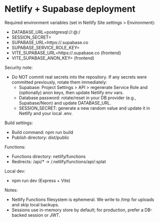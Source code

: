 # Netlify + Supabase deployment

Required environment variables (set in Netlify Site settings > Environment):

- DATABASE_URL=postgresql://<user>:<password>@<host>:<port>/<database>
- SESSION_SECRET=<a-very-long-random-secret>
- SUPABASE_URL=https://<project>.supabase.co
- SUPABASE_SERVICE_ROLE_KEY=<service-role-key>
 - VITE_SUPABASE_URL=https://<project>.supabase.co (frontend)
 - VITE_SUPABASE_ANON_KEY=<anon-public-key> (frontend)

Security note:
- Do NOT commit real secrets into the repository. If any secrets were committed previously, rotate them immediately:
	- Supabase: Project Settings > API > regenerate Service Role and (optionally) anon keys, then update Netlify env vars.
	- Database password: rotate/reset in your DB provider (e.g., Supabase/Neon) and update DATABASE_URL.
	- SESSION_SECRET: generate a new random value and update it in Netlify and your local .env.

Build settings:
- Build command: npm run build
- Publish directory: dist/public

Functions:
- Functions directory: netlify/functions
- Redirects: /api/* -> /.netlify/functions/api/:splat

Local dev:
- npm run dev (Express + Vite)

Notes:
- Netlify Functions filesystem is ephemeral. We write to /tmp for uploads and skip local backups.
- Sessions use in-memory store by default; for production, prefer a DB-backed session or JWT.
